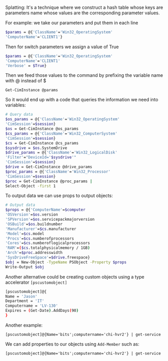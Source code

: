 Splatting: It's a technique where we construct a hash table whose keys are parameters name whose values are the corresponding parameter values.

For example: we take our parameters and put them in each line

```bash
$params = @{'ClassName'='Win32_OperatingSystem'
'ComputerName'='CLIENT1'}
```

Then for switch parameters we assign a value of True

```bash
$params = @{'ClassName'='Win32_OperatingSystem'
'ComputerName'='CLIENT1'
'Verbose' = $True}
```

Then we feed those values to the command by prefixing the variable name with @ instead of $

`Get-CimInstance @params`

So it would end up with a code that queries the information we need into variables:

```bash 
# Query data
$os_params = @{'ClassName'='Win32_OperatingSystem'
'CimSession'=$session}
$os = Get-CimInstance @os_params
$cs_params = @{'ClassName'='Win32_ComputerSystem'
'CimSession'=$session}
$cs = Get-CimInstance @cs_params
$sysdrive = $os.SystemDrive
$drive_params = @{'ClassName'='Win32_LogicalDisk'
'Filter'="DeviceId='$sysdrive'"
'CimSession'=$session}
$drive = Get-CimInstance @drive_params
$proc_params = @{'ClassName'='Win32_Processor'
'CimSession'=$session}
$proc = Get-CimInstance @proc_params |
Select-Object -first 1
```

To output data we can use props to output objects:

```bash
# Output data
$props = @{'ComputerName'=$computer
'OSVersion'=$os.version
'SPVersion'=$os.servicepackmajorversion
'OSBuild'=$os.buildnumber
'Manufacturer'=$cs.manufacturer
'Model'=$cs.model
'Procs'=$cs.numberofprocessors
'Cores'=$cs.numberoflogicalprocessors
'RAM'=($cs.totalphysicalmemory / 1GB)
'Arch'=$proc.addresswidth
'SysDriveFreeSpace'=$drive.freespace}
$obj = New-Object -TypeName PSObject -Property $props
Write-Output $obj
```

Another alternative could be creating custom objects using a type accelerator `[pscustomobject]`

```bash
[pscustomobject]@{
Name = 'Jason'
Department = 'IT'
Computername = 'LV-130'
Expires = (Get-Date).AddDays(90)
}
```

Another example: 

`[pscustomobject]@{Name='bits';computername='chi-hvr2'} | get-service`

We can add properties to our objects using  `Add-Member` such as: 

`[pscustomobject]@{Name='bits';computername='chi-hvr2'} | get-service`



